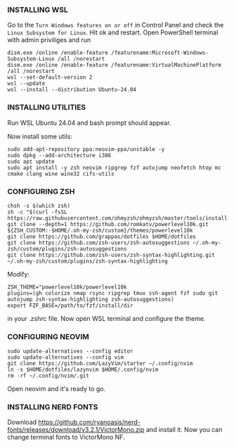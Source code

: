 ### INSTALLING WSL
Go to the `Turn Windows features on or off` in Control Panel and check the `Linux Subsystem for Linux`. Hit ok and restart.
Open PowerShell terminal with admin priviliges and run
```
dism.exe /online /enable-feature /featurename:Microsoft-Windows-Subsystem-Linux /all /norestart
dism.exe /online /enable-feature /featurename:VirtualMachinePlatform /all /norestart
wsl --set-default-version 2
wsl --update
wsl --install --distribution Ubuntu-24.04
```

### INSTALLING UTILITIES
Run WSL Ubuntu 24.04 and bash prompt should appear. 

Now install some utils:
```
sudo add-apt-repository ppa:neovim-ppa/unstable -y
sudo dpkg --add-architecture i386
sudo apt update
sudo apt install -y zsh neovim ripgrep fzf autojump neofetch htop mc cmake clang wine wine32 cifs-utils
```

### CONFIGURING ZSH
```
chsh -s $(which zsh)
sh -c "$(curl -fsSL https://raw.githubusercontent.com/ohmyzsh/ohmyzsh/master/tools/install.sh)"
git clone --depth=1 https://github.com/romkatv/powerlevel10k.git ${ZSH_CUSTOM:-$HOME/.oh-my-zsh/custom}/themes/powerlevel10k
git clone https://github.com/grappas/dotfiles $HOME/dotfiles
git clone https://github.com/zsh-users/zsh-autosuggestions ~/.oh-my-zsh/custom/plugins/zsh-autosuggestions
git clone https://github.com/zsh-users/zsh-syntax-highlighting.git ~/.oh-my-zsh/custom/plugins/zsh-syntax-highlighting
```
Modify:
```
ZSH_THEME="powerlevel10k/powerlevel10k
plugins=(gh colorize nmap rsync ripgrep tmux ssh-agent fzf sudo git autojump zsh-syntax-highlighting zsh-autosuggestions)
export FZF_BASE=/path/to/fzf/install/dir
```
in your .zshrc file. Now open WSL terminal and configure the theme.


### CONFIGURING NEOVIM
```
sudo update-alternatives --config editor
sudo update-alternatives --config vim
git clone https://github.com/LazyVim/starter ~/.config/nvim
ln -s $HOME/dotfiles/lazynvim $HOME/.config/nvim
rm -rf ~/.config/nvim/.git
```
Open neovim and it's ready to go.

### INSTALLING NERD FONTS
Download https://github.com/ryanoasis/nerd-fonts/releases/download/v3.2.1/VictorMono.zip
and install it. Now you can change terminal fonts to VictorMono NF.
